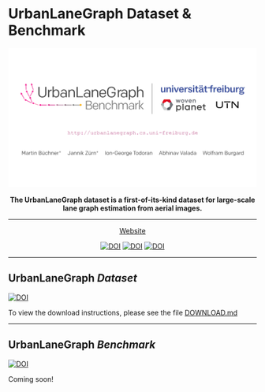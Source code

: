 
# UrbanLaneGraph Dataset & Benchmark

<div align="center">

<img src="urbanlanegraph_dataset/img/teaser-cover.png">




**The UrbanLaneGraph dataset is a first-of-its-kind dataset for large-scale lane graph estimation from aerial images.**
______________________________________________________________________


<p align="center">
  <a href="http://urbanlanegraph.cs.uni-freiburg.de//">Website</a>
</p>

[![DOI](https://img.shields.io/badge/paper-arxiv-red)](https://arxiv.org/pdf/2302.06175.pdf)
[![DOI](https://img.shields.io/github/issues-closed/jzuern/lanegnn)](https://github.com/jzuern/lanegnn/issues)
[![DOI](https://img.shields.io/badge/lanegraph-awesome-green)]()

______________________________________________________________________

</div>



## UrbanLaneGraph _Dataset_ 

[![DOI](https://img.shields.io/badge/license-CC%20BY--NC--SA%204.0-lightgrey)](https://creativecommons.org/licenses/by-nc-sa/4.0/)


To view the download instructions, please see the file [DOWNLOAD.md](urbanlanegraph_dataset/DOWNLOAD.md)

______________________________________________________________________
## UrbanLaneGraph _Benchmark_ 

[![DOI](https://img.shields.io/badge/license-MIT-lightgrey)]()


Coming soon!